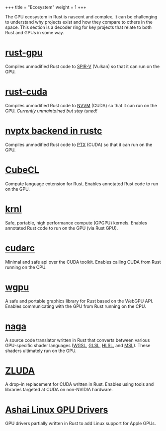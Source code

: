 +++
title = "Ecosystem"
weight = 1
+++

The GPU ecosystem in Rust is nascent and complex. It can be challenging to understand
why projects exist and how they compare to others in the space. This section is a
decoder ring for key projects that relate to both Rust and GPUs in some way.

# [rust-gpu](https://github.com/EmbarkStudios/rust-gpu)

Compiles unmodified Rust code to
[SPIR-V](https://www.khronos.org/spir/) (Vulkan) so that it can run on the GPU.

# [rust-cuda](https://github.com/Rust-GPU/Rust-CUDA)

Compiles unmodified Rust code to
[NVVM](https://docs.nvidia.com/cuda/nvvm-ir-spec/index.html) (CUDA) so that it can run
on the GPU. _Currently unmaintained but stay tuned!_

# [nvptx backend in rustc](https://doc.rust-lang.org/rustc/platform-support/nvptx64-nvidia-cuda.html)

Compiles unmodified Rust code to
[PTX](https://docs.nvidia.com/cuda/parallel-thread-execution/index.html) (CUDA) so that
it can run on the GPU.

# [CubeCL](https://github.com/tracel-ai/cubecl)

Compute language extension for Rust. Enables annotated Rust code to run on the GPU.

# [krnl](https://github.com/charles-r-earp/krnl)

Safe, portable, high performance compute (GPGPU) kernels. Enables annotated Rust code to
run on the GPU (via Rust GPU).

# [cudarc](https://github.com/coreylowman/cudarc)

Minimal and safe api over the CUDA toolkit. Enables calling CUDA from Rust running on
the CPU.

# [wgpu](https://wgpu.rs/)

A safe and portable graphics library for Rust based on the WebGPU API. Enables
communicating with the GPU from Rust running on the CPU.

# [naga](https://github.com/gfx-rs/wgpu/tree/trunk/naga)

A source code translator written in Rust that converts between various GPU-specific
shader languages ([WGSL](https://www.w3.org/TR/WGSL/),
[GLSL](https://en.wikipedia.org/wiki/OpenGL_Shading_Language),
[HLSL](https://en.wikipedia.org/wiki/High-Level_Shader_Language), and
[MSL](https://developer.apple.com/metal/)). These shaders ultimately run on the GPU.

# [ZLUDA](https://github.com/vosen/ZLUDA)

A drop-in replacement for CUDA written in Rust. Enables using tools and libraries
targeted at CUDA on non-NVIDIA hardware.

# [Ashai Linux GPU Drivers](https://asahilinux.org/2022/12/gpu-drivers-now-in-asahi-linux/)

GPU drivers partially written in Rust to add Linux support for Apple GPUs.
